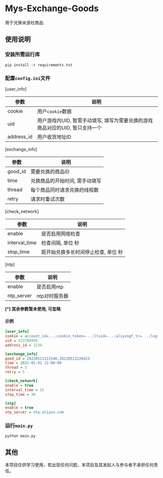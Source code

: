 # Mys-Exchange-Goods
用于兑换米游社商品

## 使用说明

### 安装所需运行库

`pip install -r requirements.txt`

### 配置`config.ini`文件

[user_info]

| 参数       | 说明                                                         |
| ---------- | ------------------------------------------------------------ |
| cookie     | 用户`cookie`数据                                             |
| uid        | 用户游戏内UID, 暂需手动填写, 填写为需要兑换的游戏商品对应的UID, 暂只支持一个 |
| address_id | 用户收货地址ID                                               |

[exchange_info]

| 参数    | 说明                           |
| ------- | ------------------------------ |
| good_id | 需要兑换的商品ID               |
| time    | 兑换商品的开始时间, 需手动填写 |
| thread  | 每个商品同时请求兑换的线程数   |
| retry   | 请求时重试次数                 |

[check_network]

| 参数          | 说明                                |
| ------------- | ----------------------------------- |
| enable        | 是否启用网络检查                    |
| interval_time | 检查间隔, 单位 秒                   |
| stop_time     | 距开始兑换多长时间停止检查, 单位 秒 |

[ntp]

| 参数       | 说明          |
| ---------- | ------------- |
| enable     | 是否启用ntp   |
| ntp_server | ntp对时服务器 |

**[\*] 其余参数暂未使用, 可忽略**

#### 示例

```ini
[user_info]
cookie = account_id=...;cookie_token=...;ltuid=...;aliyungf_tc=...;login_ticket=...;stoken=...;
uid = 123789456
address_id = 1234

[exchange_info]
good_id = 20220513112546,20220513226423
time = 2022-01-01 12:00:00
thread = 3
retry = 5

[check_network]
enable = true
interval_time = 15
stop_time = 30

[ntp]
enable = true
ntp_server = ntp.aliyun.com
```

### 运行`main.py`

`python main.py`

## 其他

本项目仅供学习使用，若出现任何问题，本项目及其发起人与参与者不承担任何责任。
